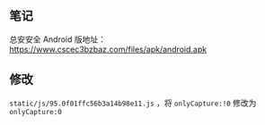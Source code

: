 ## 笔记

总安安全 Android 版地址：<https://www.cscec3bzbaz.com/files/apk/android.apk>

## 修改

`static/js/95.0f01ffc56b3a14b98e11.js` ，将 `onlyCapture:!0` 修改为 `onlyCapture:0`
